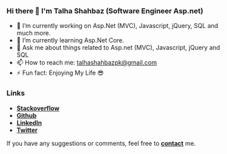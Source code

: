 ### Hi there 👋 I'm Talha Shahbaz (Software Engineer Asp.net)

<ul dir="auto">
<li>🔭 I’m currently working on Asp.Net (MVC), Javascript, jQuery, SQL and much more.</li>
<li>🌱 I’m currently learning Asp.Net Core.</li>
<li><g-emoji class="g-emoji" alias="speech_balloon" fallback-src="https://github.githubassets.com/images/icons/emoji/unicode/1f4ac.png">💬</g-emoji>    Ask me about things related to Asp.net (MVC), Javascript, jQuery and SQL</li>
<li><g-emoji class="g-emoji" alias="mailbox" fallback-src="https://github.githubassets.com/images/icons/emoji/unicode/1f4eb.png">📫</g-emoji>    How to reach me: <a href="mailto:talhashahbazpk@gmail.com">talhashahbazpk@gmail.com</a></li>
<li><g-emoji class="g-emoji" alias="zap" fallback-src="https://github.githubassets.com/images/icons/emoji/unicode/26a1.png">⚡</g-emoji>     Fun fact: Enjoying My Life 😎</li>
</ul>


### Links
<ul dir="auto">
<li><a href="https://stackoverflow.com/users/11962337/talhashahbazpk" rel="nofollow"><strong>Stackoverflow</strong></a></li>
<li><a href="https://github.com/talhashahbazpk"><strong>Github</strong></a></li>
<li><a href="https://linkedin.com/in/talhashahbazpk"><strong>LinkedIn</strong></a></li>
<li><a href="https://twitter.com/TalhaShahbazPK"><strong>Twitter</strong></a></li>
</ul>

If you have any suggestions or comments, feel free to <a href="mailto:talhashahbazpk@gmail.com"><strong>contact</strong></a> me.
